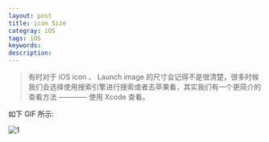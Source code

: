 ```yaml
---
layout: post
title: icon Size 
categray: iOS
tags: iOS
keywords:
description:
---
```


>有时对于 iOS icon 、 Launch image 的尺寸会记得不是很清楚，很多时候我们会选择使用搜索引擎进行搜索或者去苹果看，其实我们有一个更简介的查看方法 ———— 使用 Xcode 查看。

如下 GIF 所示:

![1](/public/img/iOS-icon.gif)
